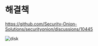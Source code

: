 # 해결책
https://github.com/Security-Onion-Solutions/securityonion/discussions/10445

![disk](https://user-images.githubusercontent.com/96872399/241684231-f05af4d6-c00d-467a-9f43-af2d380ed629.png)
